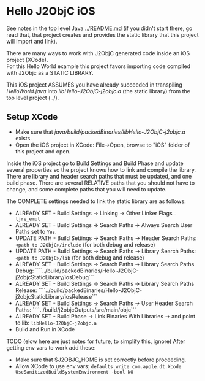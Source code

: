 Hello J2ObjC iOS
================

See notes in the top level Java [../README.md](../README.md) (if you didn't start there, go read that, that project creates and provides the static library that this project will import and link).

There are many ways to work with J2ObjC generated code inside an iOS project (XCode).   
For this Hello World example this project favors importing code compiled with J2Objc as a STATIC LIBRARY.

This iOS project ASSUMES you have already succeeded in transpiling
*HelloWorld.java* into *libHello-J2ObjC-j2objc.a* (the static library) from the top level project (../).



Setup XCode
-----------

* Make sure that *java/build/packedBinaries/libHello-J2ObjC-j2objc.a* exists.
* Open the iOS project in XCode: File->Open, browse to "iOS" folder of this project and open.

Inside the iOS project go to Build Settings and Build Phase and update several properties so the project knows how to link and compile the library.   
There are library and header search paths that must be updated, and one build phase.
There are several RELATIVE paths that you should not have to change, and some complete paths that you will need to update.

The COMPLETE settings needed to link the static library are as follows:
* ALREADY SET - Build Settings -> Linking -> Other Linker Flags ```-ljre_emul```
* ALREADY SET - Build Settings -> Search Paths -> Always Search User Paths set to ```Yes```.
* UPDATE PATH - Build Settings -> Search Paths -> Header Search Paths: ```<path to J2ObjC>/include``` (for both debug and release)
* UPDATE PATH - Build Settings -> Search Paths -> Library Search Paths: ```<path to J2ObjC>/lib``` (for both debug and release)
* ALREADY SET - Build Settings -> Search Paths -> Library Search Paths Debug: ````../build/packedBinaries/Hello-J2ObjC-j2objcStaticLibrary/iosDebug```
* ALREADY SET - Build Settings -> Search Paths -> Library Search Paths Release: ````../build/packedBinaries/Hello-J2ObjC-j2objcStaticLibrary/iosRelease```
* ALREADY SET - Build Settings -> Search Paths -> User Header Search Paths: ````../build/j2objcOutputs/src/main/objc```
* ALREADY SET - Build Phase -> Link Binaries With Libraries -> and point to lib: ```libHello-J2ObjC-j2objc.a```
* Build and Run in XCode


TODO (elow here are just notes for future, to simplify this, ignore) 
After getting env vars to work add these:
* Make sure that $J2OBJC_HOME is set correctly before proceeding.
* Allow XCode to use env vars: ```defaults write com.apple.dt.Xcode UseSanitizedBuildSystemEnvironment -bool NO```





